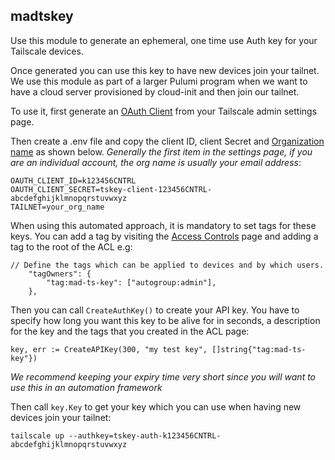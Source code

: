 ## madtskey
Use this module to generate an ephemeral, one time use Auth key for your Tailscale devices.

Once generated you can use this key to have new devices join your tailnet. We use this module as part of a larger Pulumi program when we want to have a cloud server provisioned by cloud-init and then join our tailnet.

To use it, first generate an [OAuth Client](https://login.tailscale.com/admin/settings/oauth) from your Tailscale admin settings page.

Then create a .env file and copy the client ID, client Secret and [Organization name](https://login.tailscale.com/admin/settings/general) as shown below. *Generally the first item in the settings page, if you are an individual account, the org name is usually your email address*:

```
OAUTH_CLIENT_ID=k123456CNTRL
OAUTH_CLIENT_SECRET=tskey-client-123456CNTRL-abcdefghijklmnopqrstuvwxyz
TAILNET=your_org_name
```

When using this automated approach, it is mandatory to set tags for these keys. You can add a tag by visiting the [Access Controls](https://login.tailscale.com/admin/acls/file) page and adding a tag to the root of the ACL e.g:

```
// Define the tags which can be applied to devices and by which users.
	"tagOwners": {
		"tag:mad-ts-key": ["autogroup:admin"],
	},
```

Then you can call `CreateAuthKey()` to create your API key. You have to specify how long you want this key to be alive for in seconds, a description for the key and the tags that you created in the ACL page:

```
key, err := CreateAPIKey(300, "my test key", []string{"tag:mad-ts-key"})
```
*We recommend keeping your expiry time very short since you will want to use this in an automation framework*

Then call `key.Key` to get your key which you can use when having new devices join your tailnet:

```
tailscale up --authkey=tskey-auth-k123456CNTRL-abcdefghijklmnopqrstuvwxyz
```
